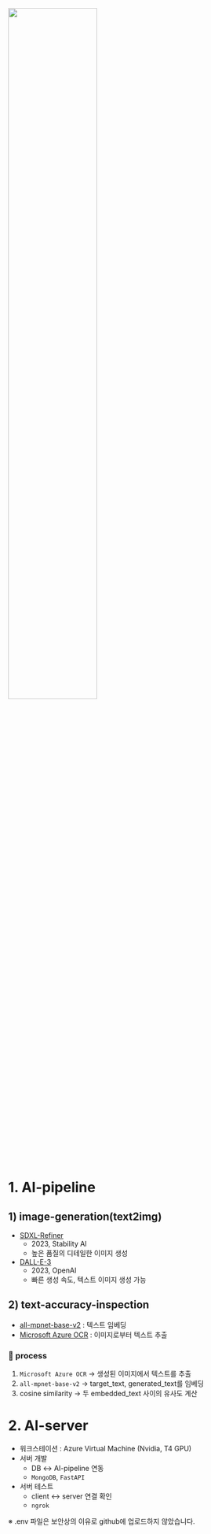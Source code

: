 <img src="https://github.com/jodog0412/ASAP_AI/assets/83653380/9b4717b7-07ef-4af8-be24-19a2a76abfaa" width="60%" height="60%">  

# 1. AI-pipeline
## 1) image-generation(text2img)
* [SDXL-Refiner](https://huggingface.co/stabilityai/stable-diffusion-xl-refiner-1.0)
  * 2023, Stability AI
  * 높은 품질의 디테일한 이미지 생성 
* [DALL-E-3](https://openai.com/dall-e-3)
  * 2023, OpenAI
  * 빠른 생성 속도, 텍스트 이미지 생성 가능
## 2) text-accuracy-inspection
* [all-mpnet-base-v2](https://huggingface.co/sentence-transformers/all-mpnet-base-v2) : 텍스트 임베딩
* [Microsoft Azure OCR](https://azure.microsoft.com/ko-kr/products/ai-services/ai-vision) : 이미지로부터 텍스트 추출
     
### 🔄 process
1. `Microsoft Azure OCR` → 생성된 이미지에서 텍스트를 추출 
2. `all-mpnet-base-v2` → target_text, generated_text를 임베딩
3. cosine similarity → 두 embedded_text 사이의 유사도 계산

# 2. AI-server
* 워크스테이션 : Azure Virtual Machine (Nvidia, T4 GPU)
* 서버 개발
  * DB ↔ AI-pipeline 연동
  * `MongoDB`, `FastAPI`
* 서버 테스트
  * client ↔ server 연결 확인 
  * `ngrok` 

※ .env 파일은 보안상의 이유로 github에 업로드하지 않았습니다.
